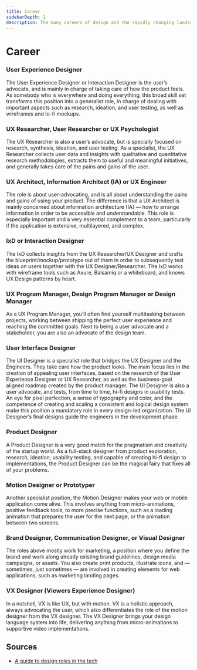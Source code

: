 ```yaml
---
title: Career
sidebarDepth: 1
description: The many careers of design and the rapidly changing landscape.
---
```


# Career

### User Experience Designer

The User Experience Designer or Interaction Designer is the user’s advocate, and is mainly in charge of taking care of how the product feels. As somebody who is everywhere and doing everything, this broad skill set transforms this position into a generalist role, in charge of dealing with important aspects such as research, ideation, and user testing, as well as wireframes and lo-fi mockups.

### UX Researcher, User Researcher or UX Psychologist

The UX Researcher is also a user’s advocate, but is specially focused on research, synthesis, ideation, and user testing. As a specialist, the UX Researcher collects user data and insights with qualitative and quantitative research methodologies, extracts them to useful and meaningful initiatives, and generally takes care of the pains and gains of the user.

### UX Architect, Information Architect \(IA\) or UX Engineer

The role is about user-advocating, and is all about understanding the pains and gains of using your product. The difference is that a UX Architect is mainly concerned about information architecture \(IA\) — how to arrange information in order to be accessible and understandable. This role is especially important and a very essential complement to a team, particularly if the application is extensive, multilayered, and complex.

### IxD or Interaction Designer

The IxD collects insights from the UX Researcher/UX Designer and crafts the blueprint/mockup/prototype out of them in order to subsequently test ideas on users together with the UX Designer/Researcher. The IxD works with wireframe tools such as Axure, Balsamiq or a whiteboard, and knows UX Design patterns by heart.

### UX Program Manager, Design Program Manager or Design Manager

As a UX Program Manager, you’ll often find yourself multitasking between projects, working between shipping the perfect user experience and reaching the committed goals. Next to being a user advocate and a stakeholder, you are also an advocate of the design team.

### User Interface Designer

The UI Designer is a specialist role that bridges the UX Designer and the Engineers. They take care how the product looks. The main focus lies in the creation of appealing user interfaces, based on the research of the User Experience Designer or UX Researcher, as well as the business-goal aligned roadmap created by the product manager. The UI Designer is also a user advocate, and tests, from time to time, hi-fi designs in usability tests. An eye for pixel perfection, a sense of typography and color, and the competence of creating and scaling a consistent and logical design system make this position a mandatory role in every design-led organization. The UI Designer’s final designs guide the engineers in the development phase.

### Product Designer

A Product Designer is a very good match for the pragmatism and creativity of the startup world. As a full-stack designer from product exploration, research, ideation, usability testing, and capable of creating hi-fi design to implementations, the Product Designer can be the magical fairy that fixes all of your problems.

### Motion Designer or Prototyper

Another specialist position, the Motion Designer makes your web or mobile application come alive. This involves anything from micro-animations, positive feedback tools, to more precise functions, such as a loading animation that prepares the user for the next page, or the animation between two screens.

### Brand Designer, Communication Designer, or Visual Designer

The roles above mostly work for marketing, a position where you define the brand and work along already existing brand guidelines, design media campaigns, or assets. You also create print products, illustrate icons, and — sometimes, just sometimes — are involved in creating elements for web applications, such as marketing landing pages.

### VX Designer \(Viewers Experience Designer\)

In a nutshell, VX is like UX, but with motion. VX is a holistic approach, always advocating the user, which also differentiates the role of the motion designer from the VX designer. The VX Designer brings your design language system into life, delivering anything from micro-animations to supportive video implementations.

## Sources

* [A guide to design roles in the tech](https://medium.com/getting-started-as-a-designer/a-guide-to-design-roles-in-the-tech-ecosystem-2019-f2df1ff1c64e)

